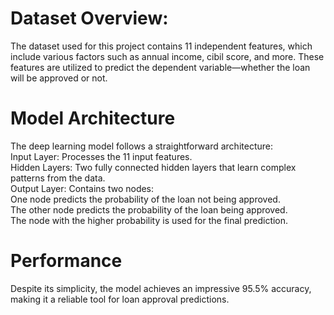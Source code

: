 # **Dataset Overview:**  
The dataset used for this project contains 11 independent features, which include various factors such as annual income, cibil score, and more. These features are utilized to predict the dependent variable—whether the loan will be approved or not.  
  
# **Model Architecture**  
The deep learning model follows a straightforward architecture:  
  Input Layer: Processes the 11 input features.  
  Hidden Layers: Two fully connected hidden layers that learn complex patterns from the data.  
  Output Layer: Contains two nodes:  
    One node predicts the probability of the loan not being approved.  
    The other node predicts the probability of the loan being approved.  
    The node with the higher probability is used for the final prediction.  
      
# **Performance**  
Despite its simplicity, the model achieves an impressive 95.5% accuracy, making it a reliable tool for loan approval predictions.  
